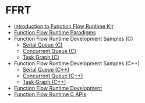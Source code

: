 # FFRT

<!--Kit: Function Flow Runtime Kit-->
<!--Subsystem: Resourceschedule-->
<!--Owner: @chuchihtung; @yanleo-->
<!--SE: @geoffrey_guo; @huangyouzhong-->
<!--TSE: @lotsof; @sunxuhao-->

- [Introduction to Function Flow Runtime Kit](ffrt-overview.md)
- [Function Flow Runtime Paradigms](ffrt-concurrency-paradigm.md)
- Function Flow Runtime Development Samples (C)<!--ffrt-example-c-->
  - [Serial Queue (C)](ffrt-concurrency-serial-queue-c.md)
  - [Concurrent Queue (C)](ffrt-concurrency-concurrent-queue-c.md)
  - [Task Graph (C)](ffrt-concurrency-graph-c.md)
- Function Flow Runtime Development Samples (C++)<!--ffrt-example-cpp-->
  - [Serial Queue (C++)](ffrt-concurrency-serial-queue-cpp.md)
  - [Concurrent Queue (C++)](ffrt-concurrency-concurrent-queue-cpp.md)
  - [Task Graph (C++)](ffrt-concurrency-graph-cpp.md)
- [Function Flow Runtime Development](ffrt-development-guideline.md)
- [Function Flow Runtime C APIs](ffrt-api-guideline-c.md)
